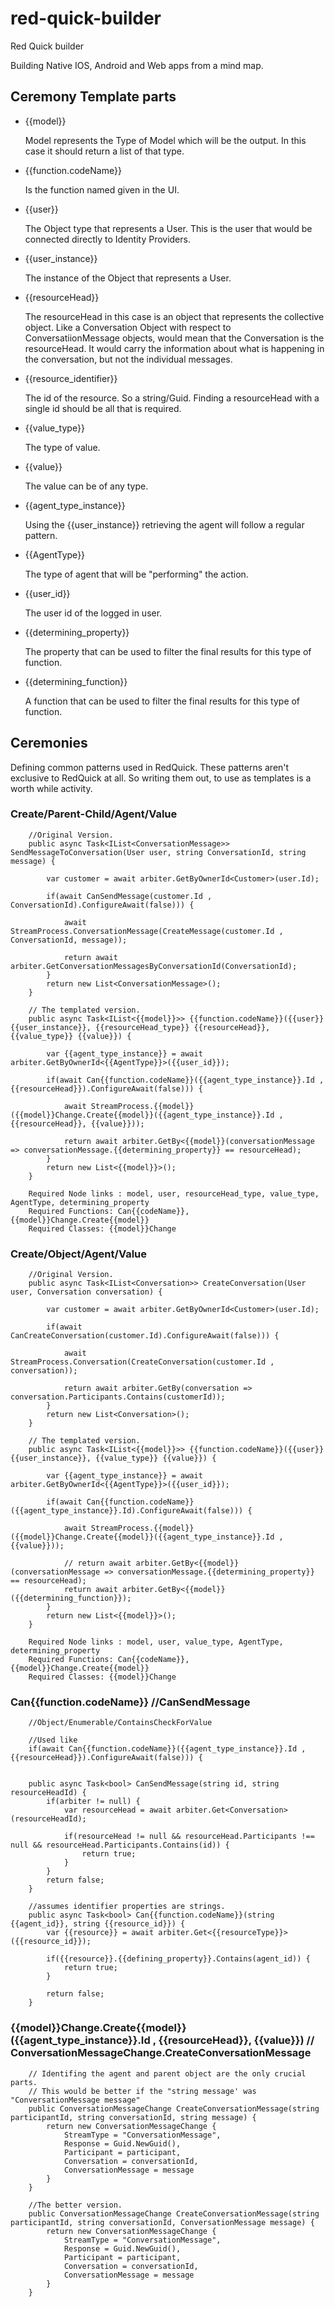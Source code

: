 # red-quick-builder
Red Quick builder 

Building Native IOS, Android and Web apps from a mind map.

## Ceremony Template parts

* {{model}}

   Model represents the Type of Model which will be the output. In this case it should return a list of that type.

* {{function.codeName}}

   Is the function named given in the UI.

* {{user}}

  The Object type that represents a User. This is the user that would be connected directly to Identity Providers.

* {{user_instance}}

  The instance of the Object that represents a User.

* {{resourceHead}}

   The resourceHead in this case is an object that represents the collective object. Like a Conversation Object with respect to ConversatiionMessage objects, would mean that the Conversation is the resourceHead. It would carry the information about what is happening in the conversation, but not the individual messages.

* {{resource_identifier}}

  The id of the resource. So a string/Guid. Finding a resourceHead with a single id should be all that is required.

* {{value_type}}

   The type of value.

* {{value}}

   The value can be of any type.

* {{agent_type_instance}}

  Using the {{user_instance}} retrieving the agent will follow a regular pattern.

* {{AgentType}}

   The type of agent that will be "performing" the action.

* {{user_id}}

   The user id of the logged in user.

* {{determining_property}}

   The property that can be used to filter the final results for this type of function.

* {{determining_function}}

   A function that can be used to filter the final results for this type of function.

## Ceremonies

Defining common patterns used in RedQuick. These patterns aren't exclusive to RedQuick at all. So writing them out, to use as templates is a worth while activity.

### Create/Parent-Child/Agent/Value

        //Original Version.
        public async Task<IList<ConversationMessage>> SendMessageToConversation(User user, string ConversationId, string message) { 

            var customer = await arbiter.GetByOwnerId<Customer>(user.Id);

            if(await CanSendMessage(customer.Id , ConversationId).ConfigureAwait(false))) {

                await StreamProcess.ConversationMessage(CreateMessage(customer.Id , ConversationId, message));

                return await arbiter.GetConversationMessagesByConversationId(ConversationId);
            }
            return new List<ConversationMessage>();
        }

        // The templated version.        
        public async Task<IList<{{model}}>> {{function.codeName}}({{user}} {{user_instance}}, {{resourceHead_type}} {{resourceHead}}, {{value_type}} {{value}}) { 

            var {{agent_type_instance}} = await arbiter.GetByOwnerId<{{AgentType}}>({{user_id}});

            if(await Can{{function.codeName}}({{agent_type_instance}}.Id , {{resourceHead}}).ConfigureAwait(false))) {

                await StreamProcess.{{model}}({{model}}Change.Create{{model}}({{agent_type_instance}}.Id , {{resourceHead}}, {{value}}));

                return await arbiter.GetBy<{{model}}(conversationMessage => conversationMessage.{{determining_property}} == resourceHead);
            }
            return new List<{{model}}>();
        }
        
        Required Node links : model, user, resourceHead_type, value_type, AgentType, determining_property
        Required Functions: Can{{codeName}}, {{model}}Change.Create{{model}}
        Required Classes: {{model}}Change

### Create/Object/Agent/Value

        //Original Version.
        public async Task<IList<Conversation>> CreateConversation(User user, Conversation conversation) { 

            var customer = await arbiter.GetByOwnerId<Customer>(user.Id);

            if(await CanCreateConversation(customer.Id).ConfigureAwait(false))) {

                await StreamProcess.Conversation(CreateConversation(customer.Id , conversation));

                return await arbiter.GetBy(conversation => conversation.Participants.Contains(customerId));
            }
            return new List<Conversation>();
        }

        // The templated version.        
        public async Task<IList<{{model}}>> {{function.codeName}}({{user}} {{user_instance}}, {{value_type}} {{value}}) { 

            var {{agent_type_instance}} = await arbiter.GetByOwnerId<{{AgentType}}>({{user_id}});

            if(await Can{{function.codeName}}({{agent_type_instance}}.Id).ConfigureAwait(false))) {

                await StreamProcess.{{model}}({{model}}Change.Create{{model}}({{agent_type_instance}}.Id , {{value}}));

                // return await arbiter.GetBy<{{model}}(conversationMessage => conversationMessage.{{determining_property}} == resourceHead);
                return await arbiter.GetBy<{{model}}({{determining_function}});   
            }
            return new List<{{model}}>();
        }
        
        Required Node links : model, user, value_type, AgentType, determining_property
        Required Functions: Can{{codeName}}, {{model}}Change.Create{{model}}
        Required Classes: {{model}}Change


### Can{{function.codeName}} //CanSendMessage
        
        //Object/Enumerable/ContainsCheckForValue

        //Used like
        if(await Can{{function.codeName}}({{agent_type_instance}}.Id , {{resourceHead}}).ConfigureAwait(false))) {


        public async Task<bool> CanSendMessage(string id, string resourceHeadId) {
            if(arbiter != null) { 
                var resourceHead = await arbiter.Get<Conversation>(resourceHeadId);

                if(resourceHead != null && resourceHead.Participants !== null && resourceHead.Participants.Contains(id)) {
                    return true;
                }
            }
            return false;
        }
        
        //assumes identifier properties are strings.
        public async Task<bool> Can{{function.codeName}}(string {{agent_id}}, string {{resource_id}}) {
            var {{resource}} = await arbiter.Get<{{resourceType}}>({{resource_id}});

            if({{resource}}.{{defining_property}}.Contains(agent_id)) {
                return true;
            }

            return false;
        }

### {{model}}Change.Create{{model}}({{agent_type_instance}}.Id , {{resourceHead}}, {{value}}) // ConversationMessageChange.CreateConversationMessage

        // Identifing the agent and parent object are the only crucial parts.
        // This would be better if the "string message' was "ConversationMessage message"
        public ConversationMessageChange CreateConversationMessage(string participantId, string conversationId, string message) {
            return new ConversationMessageChange {
                StreamType = "ConversationMessage",
                Response = Guid.NewGuid(),
                Participant = participant,
                Conversation = conversationId,
                ConversationMessage = message
            }
        }
        
        //The better version.
        public ConversationMessageChange CreateConversationMessage(string participantId, string conversationId, ConversationMessage message) {
            return new ConversationMessageChange {
                StreamType = "ConversationMessage",
                Response = Guid.NewGuid(),
                Participant = participant,
                Conversation = conversationId,
                ConversationMessage = message
            }
        }